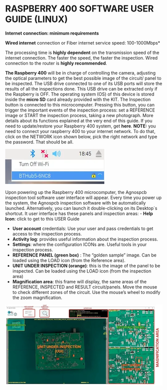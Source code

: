 # RASPBERRY 400 SOFTWARE USER GUIDE (LINUX)

**Internet connection: minimum requirements**

**Wired internet** connection or Fiber internet service speed: 100-1000Mbps*

The processing time is **highly dependent** on the transmission speed of the internet connection. The faster the speed, the faster the inspection. Wired connection to the router is **highly recommended**.

**The Raspberry 400** will be in charge of controlling the camera, adjusting the optical parameters to get the best possible image of the circuit/ panel to be inspected. The USB drive connected to one of its USB ports will store the results of all the inspections done. This USB drive can be extracted only if the Raspberry is OFF. The operating system (OS) of this device is stored inside the **micro SD** card already provided with the KIT. The Inspection button is connected to this microcomputer. Pressing this button, you can trigger the important events of the inspection process: set a REFERENCE image or START the inspection process, taking a new photograph. More details about its functions explained at the very end of this guide. If you need to update/restore your Raspberry 400 system, get **here**. **NOTE:** you need to connect your raspberry 400 to your internet network. To do that, click on the NETWORK icon shown below, pick the right network and type the password. That should be all.

![alt text](assets/TURN-OFF-WIFI.PNG)

Upon powering up the Raspberry 400 microcomputer, the Agnospcb inspection tool software user interface will appear. Every time you power up the system, the Agnospcb inspection software with be automatically launched. Alternatively, you can launch it double-clicking on its Desktop´s shortcut. It user interface has these panels and inspection areas:
​- **Help Icon**: click to get to this USER Guide
- **User account** credentials: Use your user and pass credentials to get access to the inspection process.
- **Activity log**: provides useful information about the inspection process.
- **Settings**: where the configuration ICONs are. Useful tools in your inspection process.
- **REFERENCE PANEL (green box)** : The “golden sample” image. Can be loaded using the LOAD icon (from the Reference area).
- **UNIT UNDER INSPECTION (orange)**: this is the image of the panel to be inspected. Can be loaded using the LOAD icon (from the inspection area)
- **Magnification area**: this frame will display, the same areas of the REFERENCE, INSPECTED and RESULT circuit/panels. Move the mouse to check different zones of the circuit. Use the mouse’s wheel to modify the zoom magnification.

![alt text](assets/MAGNIFICATION-AREA.PNG)